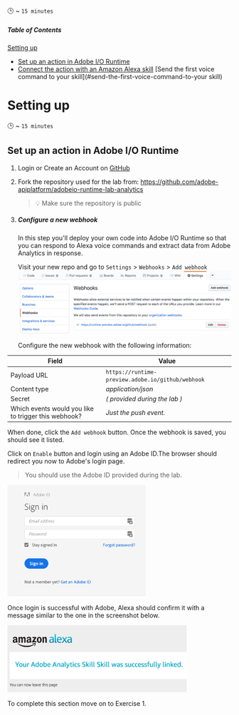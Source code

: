 :clock3:  ~ `15 minutes`

##### Table of Contents
[Setting up](#setting-up)
  * [Set up an action in Adobe I/O Runtime](#set-up-an-action-in-adobe-io-runtime)
  * [Connect the action with an Amazon Alexa skill](#setup-an-amazon-alexa-skill)
[Send the first voice command to your skill](#send-the-first-voice-command-to-your skill)

# Setting up

:clock3:  ~ `15 minutes`

## Set up an action in Adobe I/O Runtime

1. Login or Create an Account on [GitHub](https://github.com)
2. Fork the repository used for the lab from:
    https://github.com/adobe-apiplatform/adobeio-runtime-lab-analytics

    > :bulb: Make sure the repository is public

3. ##### Configure a new webhook

   In this step you'll deploy your own code into Adobe I/O Runtime so that you can respond to Alexa voice commands and extract data from Adobe Analytics in response.

   Visit your new repo and go to `Settings` > `Webhooks` > `Add webhook`
   ![Github webhooks view](./readmeAssets/github-webhooks-view.png)

   Configure the new webhook with the following information:

Field        |    Value
------------ | -------------
Payload URL  | `https://runtime-preview.adobe.io/github/webhook`
Content type | _application/json_
Secret       | _( provided during the lab )_
Which events would you like to trigger this webhook? | _Just the push event._

   When done, click the `Add webhook` button. Once the webhook is saved, you should see it listed.


Click on `Enable` button and login using an Adobe ID.The browser should redirect you now to Adobe's login page.
> You should use the Adobe ID provided during the lab.

<img src="./readmeAssets/adobe-login-screen.png" height="250">

Once login is successful with Adobe, Alexa should confirm it with a message similar to the one in the screenshot below.

<img src="./readmeAssets/adobe-login-success.png" height="150">

To complete this section move on to Exercise 1.
